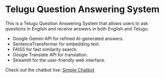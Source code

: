 # Telugu Question Answering System
<html>
  <p>This is a Telugu Question Answering System that allows users to ask questions in English and receive answers in both English and Telugu.</p>
  <ul>
    <li>Google Gemini API for refined AI-generated answers.</li>
    <li>SentenceTransformer for embedding text.</li>
    <li>FAISS for fast similarity search.</li>
    <li>Google Translate API for translation.</li>
    <li>Streamlit for the user-friendly web interface.</li>
  </ul>
</html>

Check out the chatbot live: [Simple Chatbot]((https://teluguquestionanswering-z6vpybbbvtae33a6comrc9.streamlit.app/))
